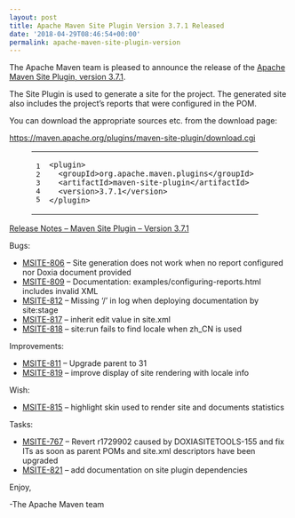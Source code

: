 ```yaml
---
layout: post
title: Apache Maven Site Plugin Version 3.7.1 Released
date: '2018-04-29T08:46:54+00:00'
permalink: apache-maven-site-plugin-version
---
```

<div class="entry-content"><p>The Apache Maven team is pleased to announce the release of the
<a href="https://maven.apache.org/plugins/maven-site-plugin/">Apache Maven Site Plugin, version 3.7.1</a>.</p>

<p>The Site Plugin is used to generate a site for the project. The generated site
also includes the project&rsquo;s reports that were configured in the POM.</p>

<p>You can download the appropriate sources etc. from the download page:</p>

<p><a href="https://maven.apache.org/plugins/maven-site-plugin/download.cgi">https://maven.apache.org/plugins/maven-site-plugin/download.cgi</a></p>

<figure class='code'><figcaption><span></span></figcaption><div class="highlight"><table><tr><td class="gutter"><pre class="line-numbers"><span class='line-number'>1</span>
<span class='line-number'>2</span>
<span class='line-number'>3</span>
<span class='line-number'>4</span>
<span class='line-number'>5</span>
</pre></td><td class='code'><pre><code class='xml'><span class='line'><span class="nt">&lt;plugin&gt;</span>
</span><span class='line'>  <span class="nt">&lt;groupId&gt;</span>org.apache.maven.plugins<span class="nt">&lt;/groupId&gt;</span>
</span><span class='line'>  <span class="nt">&lt;artifactId&gt;</span>maven-site-plugin<span class="nt">&lt;/artifactId&gt;</span>
</span><span class='line'>  <span class="nt">&lt;version&gt;</span>3.7.1<span class="nt">&lt;/version&gt;</span>
</span><span class='line'><span class="nt">&lt;/plugin&gt;</span>
</span></code></pre></td></tr></table></div></figure>



<p><a href="https://issues.apache.org/jira/secure/ReleaseNote.jspa?projectId=12317923&amp;version=12342371&amp;styleName=Text">Release Notes &ndash; Maven Site Plugin &ndash; Version 3.7.1</a></p>

<p>Bugs:</p>

<ul>
<li><a href="https://issues.apache.org/jira/browse/MSITE-806">MSITE-806</a> &ndash; Site generation does not work when no report configured nor Doxia document provided</li>
<li><a href="https://issues.apache.org/jira/browse/MSITE-809">MSITE-809</a> &ndash; Documentation: examples/configuring-reports.html includes invalid XML</li>
<li><a href="https://issues.apache.org/jira/browse/MSITE-812">MSITE-812</a> &ndash; Missing &lsquo;/&rsquo; in log when deploying documentation by site:stage</li>
<li><a href="https://issues.apache.org/jira/browse/MSITE-817">MSITE-817</a> &ndash; inherit edit value in site.xml</li>
<li><a href="https://issues.apache.org/jira/browse/MSITE-818">MSITE-818</a> &ndash; site:run fails to find locale when zh_CN is used</li>
</ul>


<p>Improvements:</p>

<ul>
<li><a href="https://issues.apache.org/jira/browse/MSITE-811">MSITE-811</a> &ndash; Upgrade parent to 31</li>
<li><a href="https://issues.apache.org/jira/browse/MSITE-819">MSITE-819</a> &ndash; improve display of site rendering with locale info</li>
</ul>


<p>Wish:</p>

<ul>
<li><a href="https://issues.apache.org/jira/browse/MSITE-815">MSITE-815</a> &ndash; highlight skin used to render site and documents statistics</li>
</ul>


<p>Tasks:</p>

<ul>
<li><a href="https://issues.apache.org/jira/browse/MSITE-767">MSITE-767</a> &ndash; Revert r1729902 caused by DOXIASITETOOLS-155 and fix ITs as soon as parent POMs and site.xml descriptors have been upgraded</li>
<li><a href="https://issues.apache.org/jira/browse/MSITE-821">MSITE-821</a> &ndash; add documentation on site plugin dependencies</li>
</ul>


<p>Enjoy,</p>

<p>-The Apache Maven team</p>
</div>
